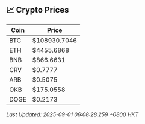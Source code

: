 ## 📈 Crypto Prices

| Coin | Price |
| ---- | ----- |
| BTC | $108930.7046 |
| ETH | $4455.6868 |
| BNB | $866.6631 |
| CRV | $0.7777 |
| ARB | $0.5075 |
| OKB | $175.0558 |
| DOGE | $0.2173 |

_Last Updated: 2025-09-01 06:08:28.259 +0800 HKT_